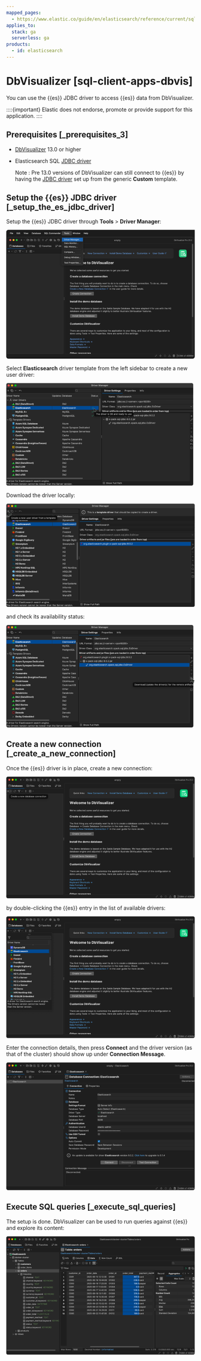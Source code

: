 ```yaml
---
mapped_pages:
  - https://www.elastic.co/guide/en/elasticsearch/reference/current/sql-client-apps-dbvis.html
applies_to:
  stack: ga
  serverless: ga
products:
  - id: elasticsearch
---
```


# DbVisualizer [sql-client-apps-dbvis]

You can use the {{es}} JDBC driver to access {{es}} data from DbVisualizer.

::::{important}
Elastic does not endorse, promote or provide support for this application.
::::


## Prerequisites [_prerequisites_3]

* [DbVisualizer](https://www.dbvis.com/) 13.0 or higher
* Elasticsearch SQL [JDBC driver](sql-jdbc.md)

  Note
  :   Pre 13.0 versions of DbVisualizer can still connect to {{es}} by having the [JDBC driver](sql-jdbc.md) set up from the generic **Custom** template.



## Setup the {{es}} JDBC driver [_setup_the_es_jdbc_driver]

Setup the {{es}} JDBC driver through **Tools** > **Driver Manager**:

![dbvis driver manager](../images/elasticsearch-reference-dbvis_open_driver_manager.png "")

Select **Elasticsearch** driver template from the left sidebar to create a new user driver:

![dbvis driver manager elasticsearch](../images/elasticsearch-reference-dbvis_new_driver_done.png "")

Download the driver locally:

![dbvis driver manager download](../images/elasticsearch-reference-dbvis_new_driver_start.png "")

and check its availability status:

![dbvis driver manager ready](../images/elasticsearch-reference-dbvis_new_driver_refresh.png "")


## Create a new connection [_create_a_new_connection]

Once the {{es}} driver is in place, create a new connection:

![dbvis new connection](../images/elasticsearch-reference-dbvis_add_db_connection.png "")

by double-clicking the {{es}} entry in the list of available drivers:

![dbvis new elasticsearch connection](../images/elasticsearch-reference-dbvis_add_connection.png "")

Enter the connection details, then press **Connect** and the driver version (as that of the cluster) should show up under **Connection Message**.

![dbvis enter connection details](../images/elasticsearch-reference-dbvis_connection_details.png "")


## Execute SQL queries [_execute_sql_queries]

The setup is done. DbVisualizer can be used to run queries against {{es}} and explore its content:

![dbvis running queries](../images/elasticsearch-reference-dbvis_hero.png "")


